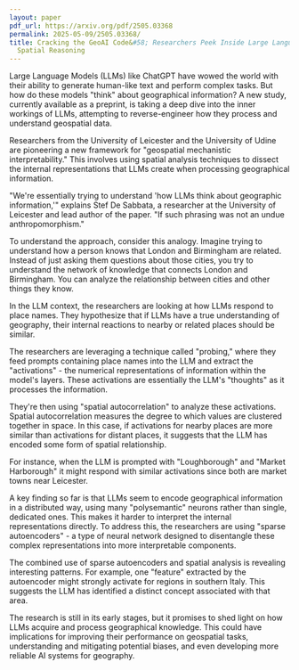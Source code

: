 ```yaml
---
layout: paper
pdf_url: https://arxiv.org/pdf/2505.03368
permalink: 2025-05-09/2505.03368/
title: Cracking the GeoAI Code&#58; Researchers Peek Inside Large Language Models'
  Spatial Reasoning
---
```




Large Language Models (LLMs) like ChatGPT have wowed the world with their ability to generate human-like text and perform complex tasks. But how do these models "think" about geographical information? A new study, currently available as a preprint, is taking a deep dive into the inner workings of LLMs, attempting to reverse-engineer how they process and understand geospatial data.

Researchers from the University of Leicester and the University of Udine are pioneering a new framework for "geospatial mechanistic interpretability." This involves using spatial analysis techniques to dissect the internal representations that LLMs create when processing geographical information. 

"We're essentially trying to understand 'how LLMs think about geographic information,'" explains Stef De Sabbata, a researcher at the University of Leicester and lead author of the paper. "If such phrasing was not an undue anthropomorphism."

To understand the approach, consider this analogy. Imagine trying to understand how a person knows that London and Birmingham are related. Instead of just asking them questions about those cities, you try to understand the network of knowledge that connects London and Birmingham. You can analyze the relationship between cities and other things they know. 

In the LLM context, the researchers are looking at how LLMs respond to place names. They hypothesize that if LLMs have a true understanding of geography, their internal reactions to nearby or related places should be similar.

The researchers are leveraging a technique called "probing," where they feed prompts containing place names into the LLM and extract the "activations" - the numerical representations of information within the model's layers.  These activations are essentially the LLM's "thoughts" as it processes the information.

They're then using "spatial autocorrelation" to analyze these activations. Spatial autocorrelation measures the degree to which values are clustered together in space.  In this case, if activations for nearby places are more similar than activations for distant places, it suggests that the LLM has encoded some form of spatial relationship.

For instance, when the LLM is prompted with "Loughborough" and "Market Harborough" it might respond with similar activations since both are market towns near Leicester.

A key finding so far is that LLMs seem to encode geographical information in a distributed way, using many "polysemantic" neurons rather than single, dedicated ones. This makes it harder to interpret the internal representations directly.  To address this, the researchers are using "sparse autoencoders" - a type of neural network designed to disentangle these complex representations into more interpretable components.

The combined use of sparse autoencoders and spatial analysis is revealing interesting patterns.  For example, one "feature" extracted by the autoencoder might strongly activate for regions in southern Italy.  This suggests the LLM has identified a distinct concept associated with that area.

The research is still in its early stages, but it promises to shed light on how LLMs acquire and process geographical knowledge. This could have implications for improving their performance on geospatial tasks, understanding and mitigating potential biases, and even developing more reliable AI systems for geography.